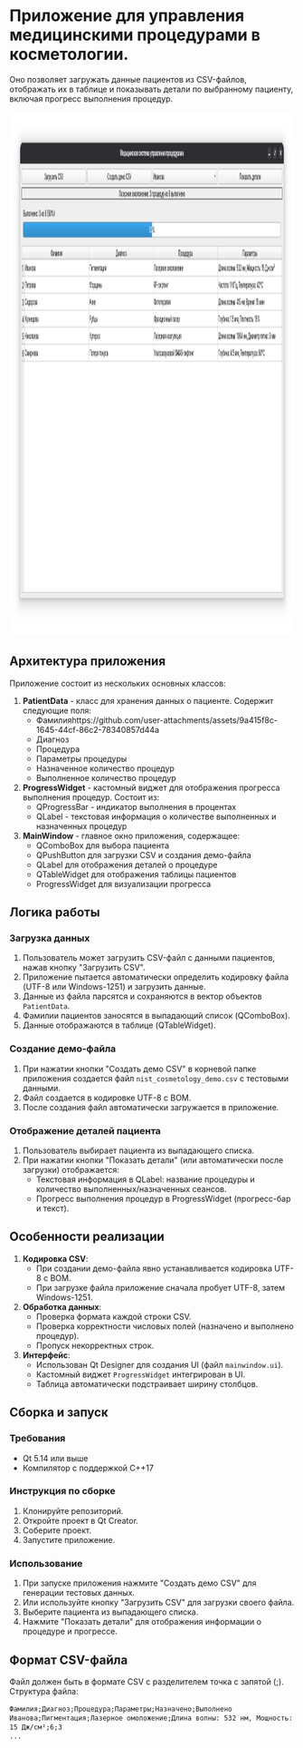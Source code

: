# Приложение для управления медицинскими процедурами в косметологии. 
Оно позволяет загружать данные пациентов из CSV-файлов, отображать их в таблице и показывать детали по выбранному пациенту, включая прогресс выполнения процедур.

<img width="1644" height="925" alt="NIST" src="https://github.com/Zaborovnet/NIST/blob/1f4d7077e1643bd02d14e4570a08317f0c0e7009/NIST.png" />

## Архитектура приложения
Приложение состоит из нескольких основных классов:
1. **PatientData** - класс для хранения данных о пациенте. Содержит следующие поля:
   - Фамилияhttps://github.com/user-attachments/assets/9a415f8c-1645-44cf-86c2-78340857d44a
   - Диагноз
   - Процедура
   - Параметры процедуры
   - Назначенное количество процедур
   - Выполненное количество процедур
2. **ProgressWidget** - кастомный виджет для отображения прогресса выполнения процедур. Состоит из:
   - QProgressBar - индикатор выполнения в процентах
   - QLabel - текстовая информация о количестве выполненных и назначенных процедур
3. **MainWindow** - главное окно приложения, содержащее:
   - QComboBox для выбора пациента
   - QPushButton для загрузки CSV и создания демо-файла
   - QLabel для отображения деталей о процедуре
   - QTableWidget для отображения таблицы пациентов
   - ProgressWidget для визуализации прогресса
## Логика работы
### Загрузка данных
1. Пользователь может загрузить CSV-файл с данными пациентов, нажав кнопку "Загрузить CSV".
2. Приложение пытается автоматически определить кодировку файла (UTF-8 или Windows-1251) и загрузить данные.
3. Данные из файла парсятся и сохраняются в вектор объектов `PatientData`.
4. Фамилии пациентов заносятся в выпадающий список (QComboBox).
5. Данные отображаются в таблице (QTableWidget).
### Создание демо-файла
1. При нажатии кнопки "Создать демо CSV" в корневой папке приложения создается файл `nist_cosmetology_demo.csv` с тестовыми данными.
2. Файл создается в кодировке UTF-8 с BOM.
3. После создания файл автоматически загружается в приложение.
### Отображение деталей пациента
1. Пользователь выбирает пациента из выпадающего списка.
2. При нажатии кнопки "Показать детали" (или автоматически после загрузки) отображается:
   - Текстовая информация в QLabel: название процедуры и количество выполненных/назначенных сеансов.
   - Прогресс выполнения процедур в ProgressWidget (прогресс-бар и текст).
## Особенности реализации
1. **Кодировка CSV**: 
   - При создании демо-файла явно устанавливается кодировка UTF-8 с BOM.
   - При загрузке файла приложение сначала пробует UTF-8, затем Windows-1251.
2. **Обработка данных**:
   - Проверка формата каждой строки CSV.
   - Проверка корректности числовых полей (назначено и выполнено процедур).
   - Пропуск некорректных строк.
3. **Интерфейс**:
   - Использован Qt Designer для создания UI (файл `mainwindow.ui`).
   - Кастомный виджет `ProgressWidget` интегрирован в UI.
   - Таблица автоматически подстраивает ширину столбцов.
## Сборка и запуск
### Требования
- Qt 5.14 или выше
- Компилятор с поддержкой C++17
### Инструкция по сборке
1. Клонируйте репозиторий.
2. Откройте проект в Qt Creator.
3. Соберите проект.
4. Запустите приложение.
### Использование
1. При запуске приложения нажмите "Создать демо CSV" для генерации тестовых данных.
2. Или используйте кнопку "Загрузить CSV" для загрузки своего файла.
3. Выберите пациента из выпадающего списка.
4. Нажмите "Показать детали" для отображения информации о процедуре и прогрессе.
## Формат CSV-файла
Файл должен быть в формате CSV с разделителем точка с запятой (;). Структура файла:
```
Фамилия;Диагноз;Процедура;Параметры;Назначено;Выполнено
Иванова;Пигментация;Лазерное омоложение;Длина волны: 532 нм, Мощность: 15 Дж/см²;6;3
...
```
